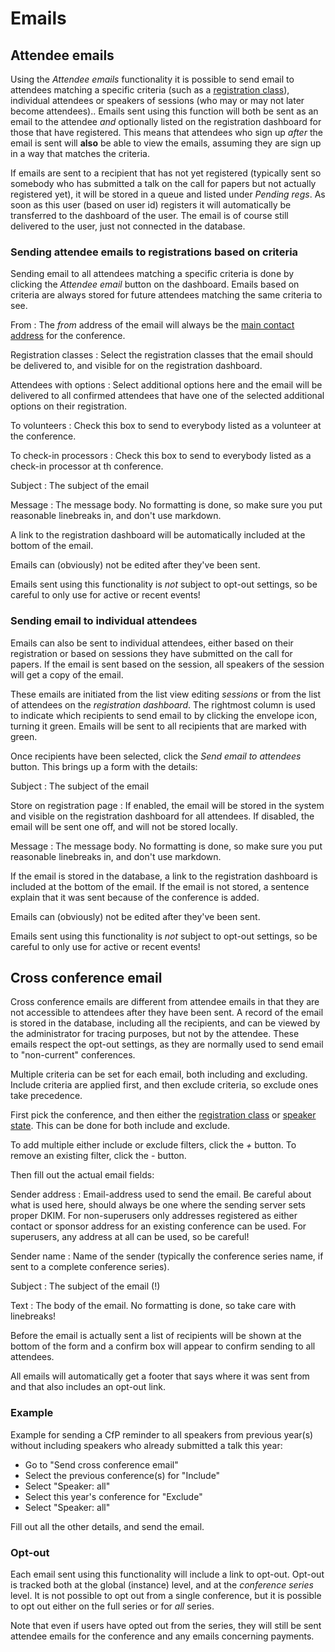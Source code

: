 # Emails

## Attendee emails

Using the *Attendee emails* functionality it is possible to send email
to attendees matching a specific criteria (such as a
[registration class](registrations#typesandclasses)), individual
attendees or speakers of sessions (who may or may not later become
attendees).. Emails sent using this function will both be sent as an
email to the attendee *and* optionally listed on the registration
dashboard for those that have registered. This means that attendees
who sign up *after* the email is sent will **also** be able to view
the emails, assuming they are sign up in a way that matches the criteria.

If emails are sent to a recipient that has not yet registered
(typically sent so somebody who has submitted a talk on the call for
papers but not actually registered yet), it will be stored in a queue
and listed under *Pending regs*. As soon as this user (based on user
id) registers it will automatically be transferred to the dashboard of
the user. The email is of course still delivered to the user, just not
connected in the database.

### Sending attendee emails to registrations based on criteria

Sending email to all attendees matching a specific criteria is
done by clicking the *Attendee email* button on the dashboard. Emails
based on criteria are always stored for future attendees matching the
same criteria to see.

From
:  The *from* address of the email will always be the
[main contact address](super_conference) for the conference.

Registration classes
:  Select the registration classes that the email should be delivered to,
and visible for on the registration dashboard.

Attendees with options
:  Select additional options here and the email will be delivered to all confirmed
   attendees that have one of the selected additional options on their registration.

To volunteers
:  Check this box to send to everybody listed as a volunteer at the conference.

To check-in processors
:  Check this box to send to everybody listed as a check-in processor at th conference.

Subject
:  The subject of the email

Message
:  The message body. No formatting is done, so make sure you put
reasonable linebreaks in, and don't use markdown.

A link to the registration dashboard will be automatically included at
the bottom of the email.

Emails can (obviously) not be edited after they've been sent.

Emails sent using this functionality is *not* subject to opt-out
settings, so be careful to only use for active or recent events!

### Sending email to individual attendees

Emails can also be sent to individual attendees, either based on their
registration or based on sessions they have submitted on the call for
papers. If the email is sent based on the session, all speakers of the
session will get a copy of the email.

These emails are initiated from the list view editing *sessions* or
from the list of attendees on the *registration dashboard*. The
rightmost column is used to indicate which recipients to send email to
by clicking the envelope icon, turning it green. Emails will be sent
to all recipients that are marked with green.

Once recipients have been selected, click the *Send email to <n>
attendees* button. This brings up a form with the details:

Subject
:  The subject of the email

Store on registration page
:  If enabled, the email will be stored in the system and visible on
the registration dashboard for all attendees. If disabled, the
email will be sent one off, and will not be stored locally.

Message
:  The message body. No formatting is done, so make sure you put
reasonable linebreaks in, and don't use markdown.

If the email is stored in the database, a link to the registration
dashboard is included at the bottom of the email. If the email is not
stored, a sentence explain that it was sent because of the conference
is added.

Emails can (obviously) not be edited after they've been sent.

Emails sent using this functionality is *not* subject to opt-out
settings, so be careful to only use for active or recent events!

## Cross conference email <a name="crossconference"></a>

Cross conference emails are different from attendee emails in that
they are not accessible to attendees after they have been sent. A
record of the email is stored in the database, including all the
recipients, and can be viewed by the administrator for tracing
purposes, but not by the attendee. These emails respect the
opt-out settings, as they are normally used to send email to
"non-current" conferences.

Multiple criteria can be set for each email, both including and
excluding. Include criteria are applied first, and then exclude
criteria, so exclude ones take precedence.

First pick the conference, and then either the
[registration class](registrations#typesandclasses) or
[speaker state](callforpapers#states). This can be done for both
include and exclude.

To add multiple either include or exclude filters, click the *+*
button. To remove an existing filter, click the *-* button.

Then fill out the actual email fields:

Sender address
:  Email-address used to send the email. Be careful about what is used
here, should always be one where the sending server sets proper
DKIM. For non-superusers only addresses registered as either contact
or sponsor address for an existing conference can be used. For
superusers, any address at all can be used, so be careful!

Sender name
:  Name of the sender (typically the conference series name, if sent
to a complete conference series).

Subject
:  The subject of the email (!)

Text
:  The body of the email. No formatting is done, so take care with
linebreaks!

Before the email is actually sent a list of recipients will be shown
at the bottom of the form and a confirm box will appear to confirm
sending to all attendees.

All emails will automatically get a footer that says where it was sent
from and that also includes an opt-out link.

### Example

Example for sending a CfP reminder to all speakers from previous year(s)
without including speakers who already submitted a talk this year:

* Go to "Send cross conference email"
* Select the previous conference(s) for "Include"
* Select "Speaker: all"
* Select this year's conference for "Exclude"
* Select "Speaker: all"

Fill out all the other details, and send the email.

### Opt-out <a name="optout"></a>

Each email sent using this functionality will include a link to
opt-out. Opt-out is tracked both at the global (instance) level, and
at the *conference series* level. It is not possible to opt out from a
single conference, but it is possible to opt out either on the full
series or for *all* series.

Note that even if users have opted out from the series, they will
still be sent attendee emails for the conference and any emails
concerning payments.
